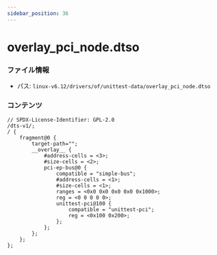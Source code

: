 ```yaml
---
sidebar_position: 36
---
```

# overlay_pci_node.dtso

### ファイル情報

- パス: `linux-v6.12/drivers/of/unittest-data/overlay_pci_node.dtso`

### コンテンツ

```dtso
// SPDX-License-Identifier: GPL-2.0
/dts-v1/;
/ {
	fragment@0 {
		target-path="";
		__overlay__ {
			#address-cells = <3>;
			#size-cells = <2>;
			pci-ep-bus@0 {
				compatible = "simple-bus";
				#address-cells = <1>;
				#size-cells = <1>;
				ranges = <0x0 0x0 0x0 0x0 0x1000>;
				reg = <0 0 0 0 0>;
				unittest-pci@100 {
					compatible = "unittest-pci";
					reg = <0x100 0x200>;
				};
			};
		};
	};
};

```
